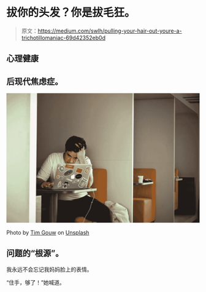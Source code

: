 # 拔你的头发？你是拔毛狂。

> 原文：<https://medium.com/swlh/pulling-your-hair-out-youre-a-trichotillomaniac-69d42352eb0d>

## 心理健康

## 后现代焦虑症。

![](img/95cbb406a6950ef338e41d44bf17e1d7.png)

Photo by [Tim Gouw](https://unsplash.com/@punttim?utm_source=unsplash&utm_medium=referral&utm_content=creditCopyText) on [Unsplash](https://unsplash.com/search/photos/frustrated?utm_source=unsplash&utm_medium=referral&utm_content=creditCopyText)

## 问题的“根源”。

我永远不会忘记我妈妈脸上的表情。

“住手，够了！”她喊道。